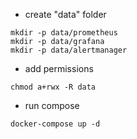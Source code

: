 * create "data" folder
```
mkdir -p data/prometheus
mkdir -p data/grafana
mkdir -p data/alertmanager
```

* add permissions
```
chmod a+rwx -R data
```

* run compose
```
docker-compose up -d
```